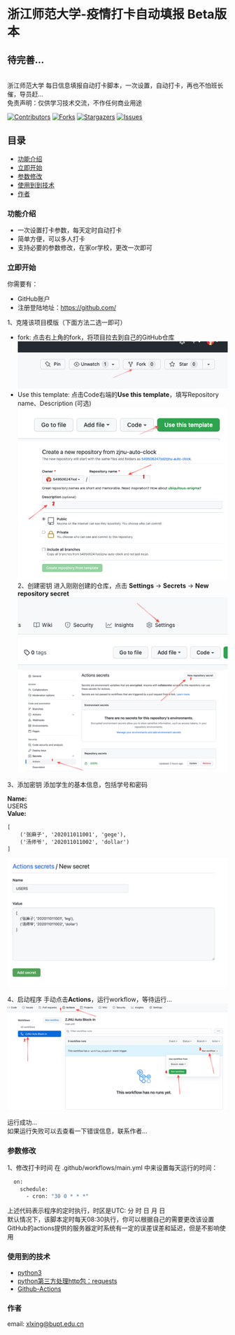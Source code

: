 # 浙江师范大学-疫情打卡自动填报 Beta版本
<h2>待完善...</h2></br>
浙江师范大学 每日信息填报自动打卡脚本，一次设置，自动打卡，再也不怕班长催，导员赶...</br>
免责声明：仅供学习技术交流，不作任何商业用途 </br>

<!-- PROJECT SHIELDS -->

[![Contributors][contributors-shield]][contributors-url]
[![Forks][forks-shield]][forks-url]
[![Stargazers][stars-shield]][stars-url]
[![Issues][issues-shield]][issues-url]

 
## 目录

- [功能介绍](#功能介绍)
- [立即开始](#立即开始)
- [参数修改](#参数修改)
- [使用到到技术](#使用到的技术)
- [作者](#作者)

### 功能介绍
- 一次设置打卡参数，每天定时自动打卡
- 简单方便，可以多人打卡
- 支持必要的参数修改，在家or学校，更改一次即可

### 立即开始
你需要有：
- GitHub账户
- 注册登陆地址：https://github.com/

1、克隆该项目模版（下面方法二选一即可）
- fork: 点击右上角的fork，将项目拉去到自己的GitHub仓库 </br>
<img src='image/fork.png'></img>
- Use this template: 点击Code右端的**Use this template**，填写Repository name、Description (可选) </br>
<img src='image/use this template.png'></img> </br>
<img src='image/template.png'></img></br>
2、创建密钥
进入刚刚创建的仓库，点击
**Settings** -> **Secrets** -> **New repository secret** </br>
<img src='image/settings.png'></img></br>
<img src='image/secrets.png'></img></br>

3、添加密钥
添加学生的基本信息，包括学号和密码

**Name:**</br> 
USERS
</br>
**Value:**
```python3
[
    ('张麻子', '202011011001', 'gege'),
    ('汤师爷', '202011011002', 'dollar')
]
```
<img src='image/users.png'></img></br>

4、启动程序
手动点击**Actions**，运行workflow，等待运行... </br>
<img src='image/run.png'></img></br>

运行成功...</br>
如果运行失败可以去查看一下错误信息，联系作者...

### 参数修改
1、修改打卡时间
在 .github/workflows/main.yml 中来设置每天运行的时间：
```bash
  on:
    schedule:
      - cron: "30 0 * * *"
```
上述代码表示程序的定时执行，时区是UTC: 分 时 日 月 日 </br>
默认情况下，该脚本定时每天08:30执行，你可以根据自己的需要更改该设置</br>
GitHub的actions提供的服务器定时系统有一定的误差误差和延迟，但是不影响使用</br>

### 使用到的技术

- [python3](https://www.python.org/)
- [python第三方处理http包：requests](https://pypi.org/project/requests/)
- [Github-Actions](https://docs.github.com/en/actions/learn-github-actions)


### 作者

email: xlxing@bupt.edu.cn

<!-- links -->
[contributors-shield]: https://img.shields.io/github/contributors/549506247xxl/zjnu-auto-clock.svg?style=flat-square
[contributors-url]: https://github.com/549506247xxl/zjnu-auto-clock/graphs/contributors
[forks-shield]: https://img.shields.io/github/forks/contributors/549506247xxl/zjnu-auto-clock.svg?style=flat-square
[forks-url]: https://github.com/549506247xxl/zjnu-auto-clock/network/members
[stars-shield]: https://img.shields.io/github/stars/contributors/549506247xxl/zjnu-auto-clock.svg?style=flat-square
[stars-url]: https://github.com/549506247xxl/zjnu-auto-clock/stargazers
[issues-shield]: https://img.shields.io/github/issues/contributors/549506247xxl/zjnu-auto-clock.svg?style=flat-square
[issues-url]: https://github.com/549506247xxl/zjnu-auto-clock/issues
